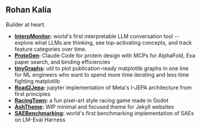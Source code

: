 ## Rohan Kalia
Builder at heart.

- **[InterpMonitor](http://github.com/rkdune/interp-monitoring):** world's first interpretable LLM conversation tool -- explore what LLMs are thinking, see top-activating concepts, and track feature categories over time.
- **[ProtoGen](https://github.com/MehulKalia/mcp_scientist):** Claude Code for protein design with MCPs for AlphaFold, Exa paper search, and binding efficiencies
- **[tinyGraphs](https://github.com/rkdune/tinygraphs):** util to plot publication-ready matplotlib graphs in one line for ML engineers who want to spend more time iterating and less time fighting matplotlib
- **[Road2Jepa](https://github.com/rkdune/roadtojepa):** jupyter implementation of Meta's I-JEPA architecture from first principles
- **[RacingTown](https://github.com/rkdune/racing-town):** a fun pixel-art style racing game made in Godot
- **[AshTheme](https://github.com/rkdune/ash-theme):** WIP minimal and focused theme for Jekyll websites
- **[SAEBenchmarking](https://github.com/rkdune/sae_benchmarking):** world's first benchmarking implementation of SAEs on LM-Eval Harness
